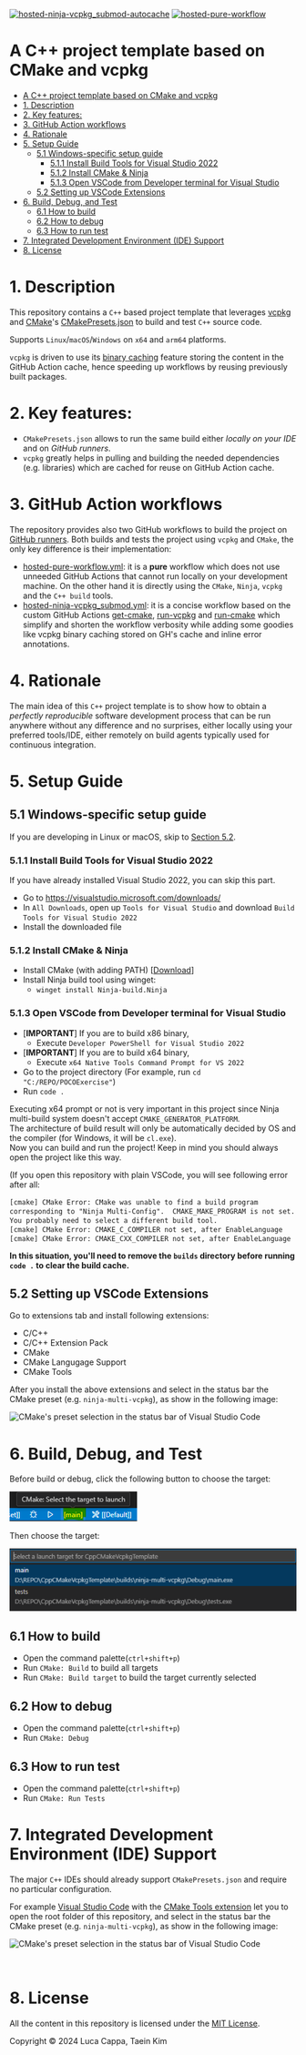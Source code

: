 [![hosted-ninja-vcpkg_submod-autocache](https://github.com/sappho192/CppCMakeVcpkgTemplate/actions/workflows/hosted-ninja-vcpkg_submod.yml/badge.svg)](https://github.com/sappho192/CppCMakeVcpkgTemplate/actions/workflows/hosted-ninja-vcpkg_submod.yml)
[![hosted-pure-workflow](https://github.com/sappho192/CppCMakeVcpkgTemplate/actions/workflows/hosted-pure-workflow.yml/badge.svg)](https://github.com/sappho192/CppCMakeVcpkgTemplate/actions/workflows/hosted-pure-workflow.yml)

# A C++ project template based on CMake and vcpkg

- [A C++ project template based on CMake and vcpkg](#a-c-project-template-based-on-cmake-and-vcpkg)
- [1. Description](#1-description)
- [2. Key features:](#2-key-features)
- [3. GitHub Action workflows](#3-github-action-workflows)
- [4. Rationale](#4-rationale)
- [5. Setup Guide](#5-setup-guide)
  - [5.1 Windows-specific setup guide](#51-windows-specific-setup-guide)
    - [5.1.1 Install Build Tools for Visual Studio 2022](#511-install-build-tools-for-visual-studio-2022)
    - [5.1.2 Install CMake \& Ninja](#512-install-cmake--ninja)
    - [5.1.3 Open VSCode from Developer terminal for Visual Studio](#513-open-vscode-from-developer-terminal-for-visual-studio)
  - [5.2 Setting up VSCode Extensions](#52-setting-up-vscode-extensions)
- [6. Build, Debug, and Test](#6-build-debug-and-test)
  - [6.1 How to build](#61-how-to-build)
  - [6.2 How to debug](#62-how-to-debug)
  - [6.3 How to run test](#63-how-to-run-test)
- [7. Integrated Development Environment (IDE) Support](#7-integrated-development-environment-ide-support)
- [8. License](#8-license)

# 1. Description

This repository contains a `C++` based project template that leverages [vcpkg](https://github.com/microsoft/vcpkg) and [CMake](https://www.cmake.org)'s [CMakePresets.json](https://cmake.org/cmake/help/latest/manual/cmake-presets.7.html) to build and test `C++` source code.

Supports `Linux`/`macOS`/`Windows` on `x64` and `arm64` platforms.

`vcpkg` is driven to use its [binary caching](https://learn.microsoft.com/en-us/vcpkg/users/binarycaching) feature storing the content in the GitHub Action cache, hence speeding up workflows by reusing previously built packages.

# 2. Key features:

- `CMakePresets.json` allows to run the same build either _locally on your IDE_ and on _GitHub runners_.
- `vcpkg` greatly helps in pulling and building the needed dependencies (e.g. libraries) which are cached for reuse on GitHub Action cache.

# 3. GitHub Action workflows

The repository provides also two GitHub workflows to build the project on [GitHub runners](https://github.com/actions/runner). Both builds and tests the project using `vcpkg` and `CMake`, the only key difference is their implementation:

- [hosted-pure-workflow.yml](.github/workflows/hosted-pure-workflow.yml): it is a __pure__ workflow which does not use unneeded GitHub Actions that cannot run locally on your development machine. On the other hand it is directly using the `CMake`, `Ninja`, `vcpkg` and the `C++ build` tools.
- [hosted-ninja-vcpkg_submod.yml](.github/workflows/hosted-ninja-vcpkg_submod.yml): it is a concise workflow based on the custom GitHub Actions [get-cmake](https://github.com/lukka/get-cmake), [run-vcpkg](https://github.com/lukka/run-vcpkg) and [run-cmake](https://github.com/lukka/run-cmake) which simplify and shorten the workflow verbosity while adding some goodies like vcpkg binary caching stored on GH's cache and inline error annotations.

# 4. Rationale

The main idea of this `C++` project template is to show how to obtain a _perfectly reproducible_ software development process that can be run anywhere without any difference and no surprises, either locally using your preferred tools/IDE, either remotely on build agents typically used for continuous integration.

# 5. Setup Guide

## 5.1 Windows-specific setup guide

If you are developing in Linux or macOS, skip to [Section 5.2](#52-setting-up-vscode-extensions).

### 5.1.1 Install Build Tools for Visual Studio 2022

If you have already installed Visual Studio 2022, you can skip this part.

- Go to https://visualstudio.microsoft.com/downloads/
- In `All Downloads`, open up `Tools for Visual Studio` and download `Build Tools for Visual Studio 2022`
- Install the downloaded file

### 5.1.2 Install CMake & Ninja

- Install CMake (with adding PATH) [[Download](https://cmake.org/download/)]
- Install Ninja build tool using winget:
  - `winget install Ninja-build.Ninja`

### 5.1.3 Open VSCode from Developer terminal for Visual Studio

- [**IMPORTANT**] If you are to build x86 binary,
  - Execute `Developer PowerShell for Visual Studio 2022`
- [**IMPORTANT**] If you are to build x64 binary,
  - Execute `x64 Native Tools Command Prompt for VS 2022`
- Go to the project directory (For example, run `cd "C:/REPO/POCOExercise"`)
- Run `code .`

Executing x64 prompt or not is very important in this project since Ninja multi-build system doesn't accept `CMAKE_GENERATOR_PLATFORM`.  
The architecture of build result will only be automatically decided by OS and the compiler (for Windows, it will be `cl.exe`).  
Now you can build and run the project! Keep in mind you should always open the project like this way.

(If you open this repository with plain VSCode, you will see following error after all:

```
[cmake] CMake Error: CMake was unable to find a build program corresponding to "Ninja Multi-Config".  CMAKE_MAKE_PROGRAM is not set.  You probably need to select a different build tool.
[cmake] CMake Error: CMAKE_C_COMPILER not set, after EnableLanguage
[cmake] CMake Error: CMAKE_CXX_COMPILER not set, after EnableLanguage
```

**In this situation, you'll need to remove the `builds` directory before running `code .` to clear the build cache.**

## 5.2 Setting up VSCode Extensions

Go to extensions tab and install following extensions:

- C/C++
- C/C++ Extension Pack
- CMake
- CMake Langugage Support
- CMake Tools

After you install the above extensions and select in the status bar the CMake preset (e.g. `ninja-multi-vcpkg`), as show in the following image:

![CMake's preset selection in the status bar of Visual Studio Code](./img/vscode_cmakepresets_selection.png)

# 6. Build, Debug, and Test

Before build or debug, click the following button to choose the target:

![CMake's project selection in the status bar of Visual Studio Code](./img/vscode_target_selection.png)

Then choose the target:

![CMake's project selection in the status bar of Visual Studio Code (2)](./img/vscode_target_selection_2.png)

## 6.1 How to build

- Open the command palette(`ctrl+shift+p`)
- Run `CMake: Build` to build all targets
- Run `CMake: Build target` to build the target currently selected

## 6.2 How to debug

- Open the command palette(`ctrl+shift+p`)
- Run `CMake: Debug`

## 6.3 How to run test

- Open the command palette(`ctrl+shift+p`)
- Run `CMake: Run Tests`

# 7. Integrated Development Environment (IDE) Support

The major `C++` IDEs should already support `CMakePresets.json` and require no particular configuration.

For example [Visual Studio Code](https://code.visualstudio.com/) with the [CMake Tools extension](https://marketplace.visualstudio.com/items?itemName=ms-vscode.cmake-tools) let you to open the root folder of this repository, and select in the status bar the CMake preset (e.g. `ninja-multi-vcpkg`), as show in the following image:

![CMake's preset selection in the status bar of Visual Studio Code](./img/vscode_cmakepresets_selection.png)

<br>

# 8. License

All the content in this repository is licensed under the [MIT License](LICENSE.txt).

Copyright © 2024 Luca Cappa, Taein Kim
